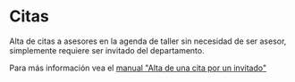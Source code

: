 # Citas

Alta de citas a asesores en la agenda de taller sin necesidad de ser asesor, simplemente requiere ser invitado del departamento.

Para más información vea el [manual "Alta de una cita por un invitado"](https://winmotor.gitbook.io/winmotor-automocion/manuales/automocion/taller/agenda-de-taller/alta-de-una-cita-por-un-invitado)
